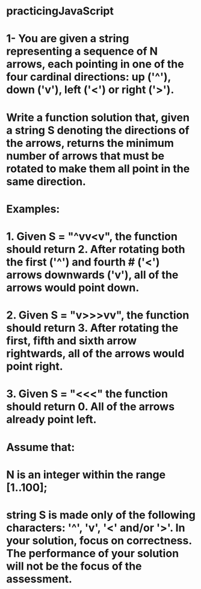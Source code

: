 # practicingJavaScript
# 1- You are given a string representing a sequence of N arrows, each pointing in one of the four cardinal directions: up ('^'), down ('v'), left ('<') or right ('>').
# Write a function solution that, given a string S denoting the directions of the arrows, returns the minimum number of arrows that must be rotated to make them all point in the same direction.
# Examples:
# 1. Given S = "^vv<v", the function should return 2. After rotating both the first ('^') and fourth # ('<') arrows downwards ('v'), all of the arrows would point down.
# 2. Given S = "v>>>vv", the function should return 3. After rotating the first, fifth and sixth arrow rightwards, all of the arrows would point right.
# 3. Given S = "<<<" the function should return 0. All of the arrows already point left.
# Assume that:
# N is an integer within the range [1..100];
# string S is made only of the following characters: '^', 'v', '<' and/or '>'. In your solution, focus on correctness. The performance of your solution will not be the focus of the assessment.

